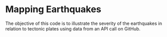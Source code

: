 # Mapping Earthquakes

The objective of this code is to illustrate the severity of the earthquakes in relation to tectonic plates using data from an API call on GitHub.
